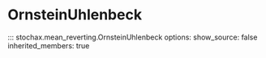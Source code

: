 # OrnsteinUhlenbeck

::: stochax.mean_reverting.OrnsteinUhlenbeck
    options:
      show_source: false
      inherited_members: true
